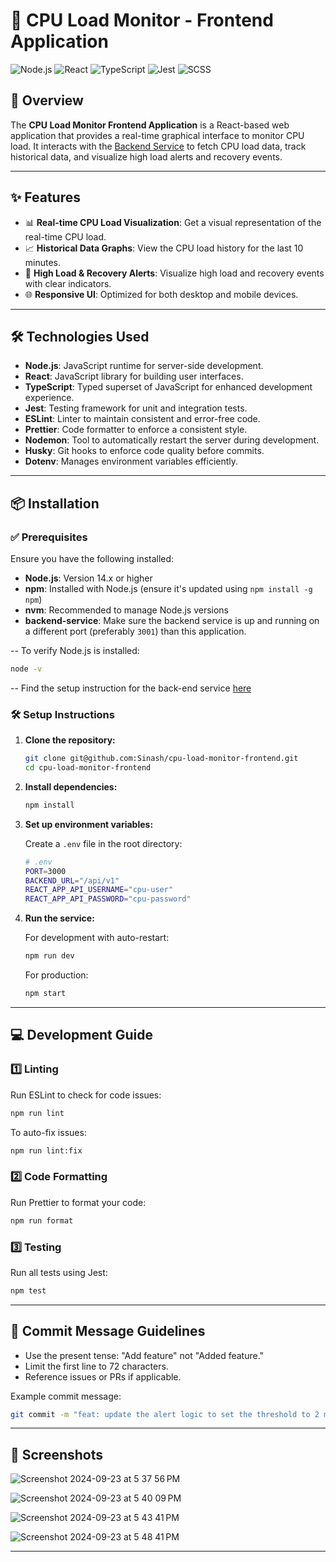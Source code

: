 # 🚀 CPU Load Monitor - Frontend Application

![Node.js](https://img.shields.io/badge/Node.js-v14%2B-green?style=flat&logo=node.js)
![React](https://img.shields.io/badge/React-v17%2B-blue?style=flat&logo=react)
![TypeScript](https://img.shields.io/badge/TypeScript-4.0%2B-blue?style=flat&logo=typescript)
![Jest](https://img.shields.io/badge/Jest-27.0%2B-red?style=flat&logo=jest)
![SCSS](https://img.shields.io/badge/SCSS-3.0%2B-pink?style=flat&logo=sass)

## 📝 Overview

The **CPU Load Monitor Frontend Application** is a React-based web application that provides a real-time graphical interface to monitor CPU load. It interacts with the [Backend Service](https://github.com/Sinash/cpu-load-monitor-backend) to fetch CPU load data, track historical data, and visualize high load alerts and recovery events.

---

## ✨ Features

- 📊 **Real-time CPU Load Visualization**: Get a visual representation of the real-time CPU load.
- 📈 **Historical Data Graphs**: View the CPU load history for the last 10 minutes.
- 🔔 **High Load & Recovery Alerts**: Visualize high load and recovery events with clear indicators.
- 🌐 **Responsive UI**: Optimized for both desktop and mobile devices.

---

## 🛠️ Technologies Used

- **Node.js**: JavaScript runtime for server-side development.
- **React**: JavaScript library for building user interfaces.
- **TypeScript**: Typed superset of JavaScript for enhanced development experience.
- **Jest**: Testing framework for unit and integration tests.
- **ESLint**: Linter to maintain consistent and error-free code.
- **Prettier**: Code formatter to enforce a consistent style.
- **Nodemon**: Tool to automatically restart the server during development.
- **Husky**: Git hooks to enforce code quality before commits.
- **Dotenv**: Manages environment variables efficiently.

---

## 📦 Installation

### ✅ Prerequisites

Ensure you have the following installed:

- **Node.js**: Version 14.x or higher
- **npm**: Installed with Node.js (ensure it's updated using `npm install -g npm`)
- **nvm**: Recommended to manage Node.js versions
- **backend-service**: Make sure the backend service is up and running on a different port (preferably `3001`) than this application.

-- To verify Node.js is installed:

```bash
node -v
```

-- Find the setup instruction for the back-end service [here](https://github.com/Sinash/cpu-load-monitor-backend?tab=readme-ov-file#-cpu-load-monitor---backend-service)

### 🛠️ Setup Instructions

1. **Clone the repository:**

   ```bash
   git clone git@github.com:Sinash/cpu-load-monitor-frontend.git
   cd cpu-load-monitor-frontend
   ```

2. **Install dependencies:**

   ```bash
   npm install
   ```

3. **Set up environment variables:**

   Create a `.env` file in the root directory:

   ```bash
   # .env
   PORT=3000
   BACKEND_URL="/api/v1"
   REACT_APP_API_USERNAME="cpu-user"
   REACT_APP_API_PASSWORD="cpu-password"
   ```

4. **Run the service:**

   For development with auto-restart:

   ```bash
   npm run dev
   ```

   For production:

   ```bash
   npm start
   ```

---

## 💻 Development Guide

### 1️⃣ **Linting**

Run ESLint to check for code issues:

```bash
npm run lint
```

To auto-fix issues:

```bash
npm run lint:fix
```

### 2️⃣ **Code Formatting**

Run Prettier to format your code:

```bash
npm run format
```

### 3️⃣ **Testing**

Run all tests using Jest:

```bash
npm test
```

---

## 📝 Commit Message Guidelines

- Use the present tense: "Add feature" not "Added feature."
- Limit the first line to 72 characters.
- Reference issues or PRs if applicable.

Example commit message:

```bash
git commit -m "feat: update the alert logic to set the threshold to 2 mins"
```

---

## 📸 Screenshots

![Screenshot 2024-09-23 at 5 37 56 PM](https://github.com/user-attachments/assets/4b44fe1b-548c-4961-a614-a9f8e19addb7)


![Screenshot 2024-09-23 at 5 40 09 PM](https://github.com/user-attachments/assets/963a8121-c2b2-46fc-997b-b647d9c34f2b)


![Screenshot 2024-09-23 at 5 43 41 PM](https://github.com/user-attachments/assets/1d5d8f88-5a4c-4c8b-a631-eeb910af5eb5)


![Screenshot 2024-09-23 at 5 48 41 PM](https://github.com/user-attachments/assets/1981b80a-4fe0-42dd-aaff-9ae56f8949d8)


---
